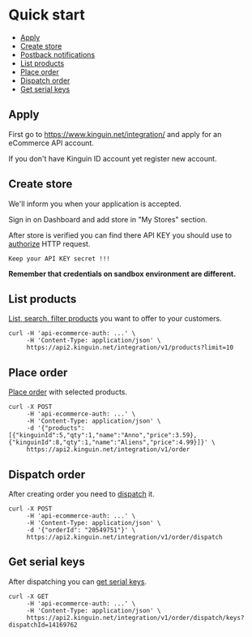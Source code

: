 # Quick start

- [Apply](#apply)
- [Create store](#create-store)
- [Postback notifications](Postback.md)
- [List products](#list-products)
- [Place order](#place-order)
- [Dispatch order](#dispatch-order)
- [Get serial keys](#get-serial-keys)


## Apply

First go to https://www.kinguin.net/integration/ and apply for an eCommerce API account.

If you don't have Kinguin ID account yet register new account.


## Create store

We'll inform you when your application is accepted.

Sign in on Dashboard and add store in "My Stores" section.

After store is verified you can find there API KEY you should use to [authorize](../apidocs/README.md#authorization) HTTP request.

`Keep your API KEY secret !!!`

**Remember that credentials on sandbox environment are different.**

## List products

[List, search, filter products](../apidocs/products/README.md#list-products) you want to offer to your customers.
```
curl -H 'api-ecommerce-auth: ...' \
     -H 'Content-Type: application/json' \
     https://api2.kinguin.net/integration/v1/products?limit=10
```

## Place order

[Place order](../apidocs/order/README.md#place-order) with selected products.
```
curl -X POST
     -H 'api-ecommerce-auth: ...' \
     -H 'Content-Type: application/json' \
     -d '{"products":[{"kinguinId":5,"qty":1,"name":"Anno","price":3.59}, {"kinguinId":8,"qty":1,"name":"Aliens","price":4.99}]}' \
     https://api2.kinguin.net/integration/v1/order
```

## Dispatch order

After creating order you need to [dispatch](../apidocs/order/README.md#dispatch-order) it.
```
curl -X POST
     -H 'api-ecommerce-auth: ...' \
     -H 'Content-Type: application/json' \
     -d '{"orderId": "20549751"}' \
     https://api2.kinguin.net/integration/v1/order/dispatch

```

## Get serial keys

After dispatching you can [get serial keys](../apidocs/order/README.md#get-order-keys).
```
curl -X GET
     -H 'api-ecommerce-auth: ...' \
     -H 'Content-Type: application/json' \
     https://api2.kinguin.net/integration/v1/order/dispatch/keys?dispatchId=14169762
```
